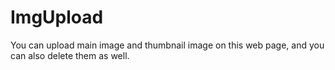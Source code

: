 # ImgUpload
You can upload main image and thumbnail image on this web page, and you can also delete them as well.
